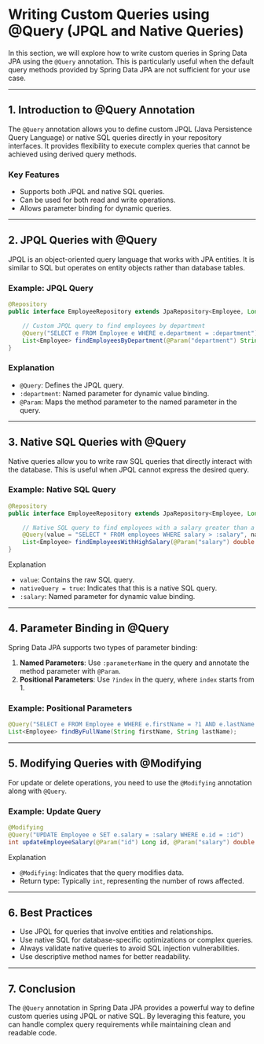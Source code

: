 # Writing Custom Queries using @Query (JPQL and Native Queries)

In this section, we will explore how to write custom queries in Spring Data JPA using the `@Query` annotation. This is particularly useful when the default query methods provided by Spring Data JPA are not sufficient for your use case.

---

## 1. Introduction to @Query Annotation

The `@Query` annotation allows you to define custom JPQL (Java Persistence Query Language) or native SQL queries directly in your repository interfaces. It provides flexibility to execute complex queries that cannot be achieved using derived query methods.

### Key Features

- Supports both JPQL and native SQL queries.
- Can be used for both read and write operations.
- Allows parameter binding for dynamic queries.

---

## 2. JPQL Queries with @Query

JPQL is an object-oriented query language that works with JPA entities. It is similar to SQL but operates on entity objects rather than database tables.

### Example: JPQL Query

```java
@Repository
public interface EmployeeRepository extends JpaRepository<Employee, Long> {

    // Custom JPQL query to find employees by department
    @Query("SELECT e FROM Employee e WHERE e.department = :department")
    List<Employee> findEmployeesByDepartment(@Param("department") String department);
}
```

### Explanation

- `@Query`: Defines the JPQL query.
- `:department`: Named parameter for dynamic value binding.
- `@Param`: Maps the method parameter to the named parameter in the query.

---

## 3. Native SQL Queries with @Query

Native queries allow you to write raw SQL queries that directly interact with the database. This is useful when JPQL cannot express the desired query.

### Example: Native SQL Query

```java
@Repository
public interface EmployeeRepository extends JpaRepository<Employee, Long> {

    // Native SQL query to find employees with a salary greater than a specific value
    @Query(value = "SELECT * FROM employees WHERE salary > :salary", nativeQuery = true)
    List<Employee> findEmployeesWithHighSalary(@Param("salary") double salary);
}
```

Explanation

- `value`: Contains the raw SQL query.
- `nativeQuery = true`: Indicates that this is a native SQL query.
- `:salary`: Named parameter for dynamic value binding.

---

## 4. Parameter Binding in @Query

Spring Data JPA supports two types of parameter binding:

1. **Named Parameters**: Use `:parameterName` in the query and annotate the method parameter with `@Param`.
2. **Positional Parameters**: Use `?index` in the query, where `index` starts from 1.

### Example: Positional Parameters

```java
@Query("SELECT e FROM Employee e WHERE e.firstName = ?1 AND e.lastName = ?2")
List<Employee> findByFullName(String firstName, String lastName);
```

---

## 5. Modifying Queries with @Modifying

For update or delete operations, you need to use the `@Modifying` annotation along with `@Query`.

### Example: Update Query

```java
@Modifying
@Query("UPDATE Employee e SET e.salary = :salary WHERE e.id = :id")
int updateEmployeeSalary(@Param("id") Long id, @Param("salary") double salary);
```

Explanation

- `@Modifying`: Indicates that the query modifies data.
- Return type: Typically `int`, representing the number of rows affected.

---

## 6. Best Practices

- Use JPQL for queries that involve entities and relationships.
- Use native SQL for database-specific optimizations or complex queries.
- Always validate native queries to avoid SQL injection vulnerabilities.
- Use descriptive method names for better readability.

---

## 7. Conclusion

The `@Query` annotation in Spring Data JPA provides a powerful way to define custom queries using JPQL or native SQL. By leveraging this feature, you can handle complex query requirements while maintaining clean and readable code.
